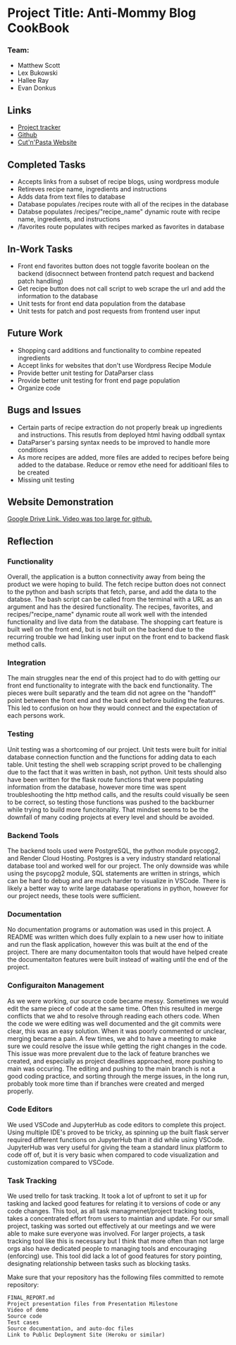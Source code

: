 

<h1>
    Project Title: Anti-Mommy Blog CookBook
</h1>
<h3>
    Team:
</h3>
<p>
    <ul>
        <li> Matthew Scott </li>
        <li> Lex Bukowski </li>
        <li> Hallee Ray </li>
        <li> Evan Donkus </li>
    </ul>
</p>
<h2>
    Links
</h2>
<p>
    <ul>
        <li><a href="https://trello.com/b/yO1r4fG0/class3308">Project tracker </a></li>
        <li><a href="https://github.com/emdonkus/Fantastic-Four">Github</a></li>
        <li><a href="https://fantastic-four.onrender.com">Cut'n'Pasta Website</a></li>
    </ul>
</p>
<h2>
    Completed Tasks
</h2>
    <p>
        <ul>
            <li>Accepts links from a subset of recipe blogs, using wordpress module</li>
            <li>Retireves recipe name, ingredients and instructions</li>
            <li>Adds data from text files to database</li>
            <li>Database populates /recipes route with all of the recipes in the database </li>
            <li>Databse populates /recipes/"recipe_name" dynamic route with recipe name, ingredients, and instructions</li>
            <li> /favorites route populates with recipes marked as favorites in database </li>
        </ul>
    </p>
<h2>
    In-Work Tasks
</h2>
    <p>
        <ul>
            <li>Front end favorites button does not toggle favorite boolean on the backend (disocnnect between frontend patch request and backend patch handling) </li>
            <li>Get recipe button does not call script to web scrape the url and add the information to the database </li>
            <li>Unit tests for front end data population from the database</li>
            <li>Unit tests for patch and post requests from frontend user input</li>
        </ul>
    </p>

<h2>
    Future Work
</h2>
<p>
    <ul>
        <li>Shopping card additions and functionality to combine repeated ingredients</li>
        <li>Accept links for websites that don't use Wordpress Recipe Module</li>
        <li>Provide better unit testing for DataParser class</li>
        <li>Provide better unit testing for front end page population</li>
        <li>Organize code</li>
    </ul>
</p>
<h2>
    Bugs and Issues
</h2>
<p>
    <ul>
        <li>Certain parts of recipe extraction do not properly break up ingredients and instructions. This resutls from deployed html having oddball syntax</li>
        <li> DataParser's parsing syntax needs to be improved to handle more conditions</li>
        <li> As more recipes are added, more files are added to recipes before being added to the database. Reduce or remov ethe need for additioanl files to be created</li>
        <li>Missing unit testing</li>
    </ul>
</p>
<h2>
    Website Demonstration
</h2>
<a href="https://drive.google.com/file/d/15ICaVa3tmzHCdUTTqjd2n2iVksS-n84A">
    Google Drive Link. Video was too large for github.
</a>

<h2>
Reflection
</h>
    <h3>
        Functionality
    </h3>
        <p>
            Overall, the application is a button connectivity away from being the product we were hoping to build. The fetch recipe button does not connect to the python and bash scripts that fetch, parse, and add the data to the databse. The bash script can be called from the terminal with a URL as an argument and has the desired functionality. The recipes, favorites, and recipes/"recipe_name" dynamic route all work well with the intended functionality and live data from the database. The shopping cart feature is built well on the front end, but is not built on the backend due to the recurring trouble we had linking user input on the front end to backend flask method calls.
        </p>
    <h3>
        Integration
    </h3>
        <p>
            The main struggles near the end of this project had to do with getting our front end functionality to integrate with the back end functionality. The pieces were built separatly and the team did not agree on the "handoff" point between the front end and the back end before building the features. This led to confusion on how they would connect and the expectation of each persons work.
        </p>    
    <h3>
        Testing
    </h3>
        <p>
            Unit testing was a shortcoming of our project. Unit tests were built for initial database connection function and the functions for adding data to each table. Unit testing the shell web scrapping script proved to be challenging due to the fact that it was written in bash, not python. Unit tests should also have been written for the flask route functions that were populating information from the database, however more time was spent troubleshooting the http method calls, and the results could visually be seen to be correct, so testing those functions was pushed to the backburner while trying to build more funcitonality. That mindset seems to be the downfall of many coding projects at every level and should be avoided.
        </p>
    <h3>
        Backend Tools
    </h3>
        <p>
            The backend tools used were PostgreSQL, the python module psycopg2, and Render Cloud Hosting. Postgres is a very industry standard relational database tool and worked well for our project. The only downside was while using the psycopg2 module, SQL statements are written in strings, which can be hard to debug and are much harder to visualize in VSCode. There is likely a better way to write large database operations in python, however for our project needs, these tools were sufficient.
        </p>
    <h3>
        Documentation
    </h3>
        <p>
            No documentation programs or automation was used in this project. A README was written which does fully explain to a new user how to initiate and run the flask application, however this was built at the end of the project. There are many documentaiton tools that would have helped create the documentaiton features were built instead of waiting until the end of the project.
        </p>
    <h3>
        Configuraiton Management
    </h3>
        <p>
            As we were working, our source code became messy. Sometimes we would edit the same piece of code at the same time. Often this resulted in merge conflicts that we ahd to resolve through reading each others code. When the code we were editing was well documented and the git commits were clear, this was an easy solution. When it was poorly commented or unclear, merging became a pain. A few times, we ahd to have a meeting to make sure we could resolve the issue while getting the right changes in the code. This issue was more prevalent due to the lack of feature branches we created, and especially as project deadlines approached, more pushing to main was occuring. The editing and pushing to the main branch is not a good coding practice, and sorting through the merge issues, in the long run, probably took more time than if branches were created and merged properly.
        </p>
    <h3>
        Code Editors
    </h3>
        <p>
            We used VSCode and JupyterHub as code editors to complete this project. Using multiple IDE's proved to be tricky, as spinning up the built flask server required different functions on JupyterHub than it did while using VSCode. JupyterHub was very useful for giving the team a standard linux platform to code off of, but it is very basic when compared to code visualization and customization compared to VSCode.
        </p>
    <h3>
        Task Tracking
    </h3>
        <p>
            We used trello for task tracking. It took a lot of upfront to set it up for tasking and lacked good features for relating it to versions of code or any code changes. This tool, as all task managmenet/project tracking tools, takes a concentrated effort from users to maintian and update. For our small project, tasking was sorted out effectively at our meetings and we were able to make sure everyone was involved. For larger projects, a task tracking tool like this is necessary but I think that more often than not large orgs also have dedicated people to managing tools and encouraging (enforcing) use. This tool did lack a lot of good features for story pointing, designating relationship between tasks such as blocking tasks. 
        </p>

Make sure that your repository has the following files committed to remote repository:

    FINAL_REPORT.md
    Project presentation files from Presentation Milestone
    Video of demo
    Source code
    Test cases
    Source documentation, and auto-doc files
    Link to Public Deployment Site (Heroku or similar)